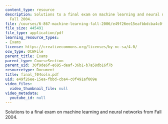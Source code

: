 ```yaml
---
content_type: resource
description: Solutions to a final exam on machine learning and neural networks from
  Fall 2004.
file: /courses/6-867-machine-learning-fall-2006/e49f26ee15eafbbdcba4c0f491af009e_final_f04soln.pdf
file_size: 445491
file_type: application/pdf
learning_resource_types:
- Exams
license: https://creativecommons.org/licenses/by-nc-sa/4.0/
ocw_type: OCWFile
parent_title: Exams
parent_type: CourseSection
parent_uid: 30f9de6f-e695-deaf-36b1-b7a58db16f7b
resourcetype: Document
title: final_f04soln.pdf
uid: e49f26ee-15ea-fbbd-cba4-c0f491af009e
video_files:
  video_thumbnail_file: null
video_metadata:
  youtube_id: null
---
```

Solutions to a final exam on machine learning and neural networks from Fall 2004.